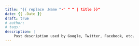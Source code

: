 ```yaml
---
title: "{{ replace .Name "-" " " | title }}"
date: {{ .Date }}
draft: true
# author:
# tags:
description: |
    Post description used by Google, Twitter, Facebook, etc.
---
```


